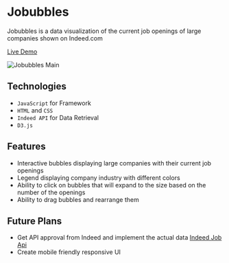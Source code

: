 # Jobubbles

Jobubbles is a data visualization of the current job openings of large companies shown on Indeed.com

[Live Demo](https://noelseo.github.io/Jobubbles/)

![Jobubbles Main](./jobubbles.gif)

## Technologies
* `JavaScript` for Framework
* `HTML` and `CSS`
* `Indeed API` for Data Retrieval
* `D3.js`

## Features
* Interactive bubbles displaying large companies with their current job openings
* Legend displaying company industry with different colors
* Ability to click on bubbles that will expand to the size based on the number of the openings
* Ability to drag bubbles and rearrange them

## Future Plans
* Get API approval from Indeed and implement the actual data [Indeed Job Api](https://opensource.indeedeng.io/api-documentation/docs/get-job/)
* Create mobile friendly responsive UI
